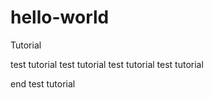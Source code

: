 # hello-world
Tutorial

test tutorial
              test tutorial
              test tutorial
              test tutorial
              
  end test tutorial
  
